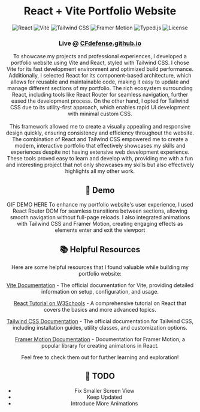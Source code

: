 <div align = "center">
<h1>React + Vite Portfolio Website</h1>

![React](https://img.shields.io/badge/React-18.0.0-blue.svg) 
![Vite](https://img.shields.io/badge/Vite-4.0.0-yellow.svg)
![Tailwind CSS](https://img.shields.io/badge/TailwindCSS-3.0.0-blue.svg)
![Framer Motion](https://img.shields.io/badge/FramerMotion-6.0.0-purple.svg)
![Typed.js](https://img.shields.io/badge/Typed.js-2.0.12-orange.svg)
![License](https://img.shields.io/badge/License-MIT-green.svg)

<h3>Live @ <a href="https://CFdefense.github.io">CFdefense.github.io</a></h3>
  
To showcase my projects and professional experiences, I developed a portfolio website using Vite and React, styled with Tailwind CSS. I chose Vite for its fast development environment and optimized build performance. Additionally, I selected React for its component-based architecture, which allows for reusable and maintainable code, making it easy to update and manage different sections of my portfolio. The rich ecosystem surrounding React, including tools like React Router for seamless navigation, further eased the development process. On the other hand, I opted for Tailwind CSS due to its utility-first approach, which enables rapid UI development with minimal custom CSS. 
<br /> <br />
This framework allowed me to create a visually appealing and responsive design quickly, ensuring consistency and efficiency throughout the website. The combination of React and Tailwind CSS empowered me to create a modern, interactive portfolio that effectively showcases my skills and experiences despite not having extensive web development experience. These tools proved easy to learn and develop with, providing me with a fun and interesting project that not only showcases my skills but also effectively highlights all my other work.

<h2>🏁 Demo </h2>
GIF DEMO HERE
To enhance my portfolio website's user experience, I used React Router DOM for seamless transitions between sections, allowing smooth navigation without full-page reloads. I also integrated animations with Tailwind CSS and Framer Motion, creating engaging effects as elements enter and exit the viewport


<h2>📚 Helpful Resources </h2>

<p>Here are some helpful resources that I found valuable while building my portfolio website:</p>

<p><a href="https://vitejs.dev/" target="_blank">Vite Documentation</a> - The official documentation for Vite, providing detailed information on setup, configuration, and usage.</p>

<p><a href="https://www.w3schools.com/react/" target="_blank">React Tutorial on W3Schools</a> - A comprehensive tutorial on React that covers the basics and more advanced topics.</p>

<p><a href="https://tailwindcss.com/docs" target="_blank">Tailwind CSS Documentation</a> - The official documentation for Tailwind CSS, including installation guides, utility classes, and customization options.</p>

<p><a href="https://www.framer.com/docs/" target="_blank">Framer Motion Documentation</a> - Documentation for Framer Motion, a popular library for creating animations in React.</p>

<p>Feel free to check them out for further learning and exploration!</p>

<h2>📓 TODO </h2>
<ul>
  <li> Fix Smaller Screen View</li>
  <li> Keep Updated </li>
  <li> Introduce More Animations </li>
</ul>
</div>
